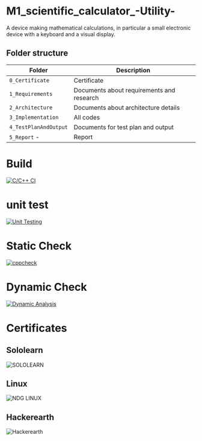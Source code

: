 
# M1_scientific_calculator_-Utility-
A device making mathematical calculations, in particular a small electronic device with a keyboard and a visual display.

## Folder structure
| Folder | Description |
| --- | --- |
| `0_Certificate`  |Certificate| 
| `1_Requirements` |Documents about requirements and research| 
| `2_Architecture` |Documents about architecture details |
| `3_Implementation`|All codes|
| `4_TestPlanAndOutput` |Documents for test plan and output|
| `5_Report` -|Report|


# Build 
[![C/C++ CI](https://github.com/allenthomas21/M1_scientific_calc_Utility/actions/workflows/c-cpp.yml/badge.svg)](https://github.com/allenthomas21/M1_scientific_calc_Utility/actions/workflows/c-cpp.yml)

# unit test
[![Unit Testing](https://github.com/allenthomas21/M1_scientific_calc_Utility/actions/workflows/Unit_Test.yml/badge.svg)](https://github.com/allenthomas21/M1_scientific_calc_Utility/actions/workflows/Unit_Test.yml)

# Static Check
[![cppcheck](https://github.com/allenthomas21/M1_scientific_calc_Utility/actions/workflows/static-check.yml/badge.svg)](https://github.com/allenthomas21/M1_scientific_calc_Utility/actions/workflows/static-check.yml)

# Dynamic Check
[![Dynamic  Analysis](https://github.com/allenthomas21/M1_scientific_calc_Utility/actions/workflows/dynamic-analysis.yml/badge.svg)](https://github.com/allenthomas21/M1_scientific_calc_Utility/actions/workflows/dynamic-analysis.yml)

# Certificates 

## Sololearn

![SOLOLEARN ](https://user-images.githubusercontent.com/99074356/156685499-e900171b-a4d6-4804-84a5-7b3b27d7b9cf.png)

## Linux

![NDG LINUX](https://user-images.githubusercontent.com/99074356/156685528-b38fb434-e950-42f1-8dd2-d1fa41d2902d.png)

## Hackerearth

![Hackerearth](https://user-images.githubusercontent.com/99074356/156685281-ae5afaa2-4a15-4ec7-abd3-5478e05d5fe5.png)













